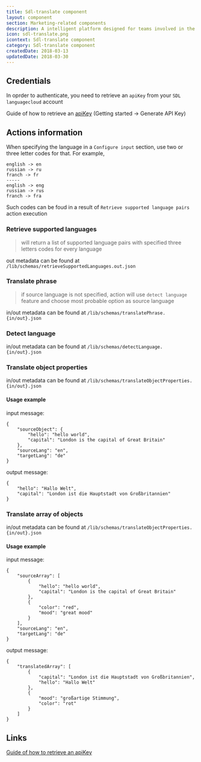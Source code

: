 ```yaml
---
title: Sdl-translate component
layout: component
section: Marketing-related components
description: A intelligent platform designed for teams involved in the localization supply chain.
icon: sdl-translate.png
icontext: Sdl-translate component
category: Sdl-translate component
createdDate: 2018-03-13
updatedDate: 2018-03-30
---
```


## Credentials

In oprder to authenticate, you need to retrieve an `apiKey` from your `SDL languagecloud` account

Guide of how to retrieve an [apiKey](https://languagecloud.sdl.com/translation-toolkit/api-documentation) (Getting started -> Generate API Key)

## Actions information

When specifying the language in a `Configure input` section, use two or three letter codes for that. For example,

    english -> en
    russian -> ru
    franch -> fr
    -----
    english -> eng
    russian -> rus
    franch -> fra

Such codes can be foud in a result of `Retrieve supported language pairs` action execution

### Retrieve supported languages

> will return a list of supported language pairs with specified three letters codes for every language

out metadata can be found at `/lib/schemas/retrieveSupportedLanguages.out.json`

### Translate phrase

> if source language is not specified, action will use `detect language` feature and choose most probable option as source language

in/out metadata can be found at `/lib/schemas/translatePhrase.{in/out}.json`

### Detect language

in/out metadata can be found at `/lib/schemas/detectLanguage.{in/out}.json`

### Translate object properties

in/out metadata can be found at `/lib/schemas/translateObjectProperties.{in/out}.json`

#### Usage example

input message:
```
{
    "sourceObject": {
        "hello": "hello world",
        "capital": "London is the capital of Great Britain"
    },
    "sourceLang": "en",
    "targetLang": "de"
}
```
output message:
```
{
    "hello": "Hallo Welt",
    "capital": "London ist die Hauptstadt von Großbritannien"
}
```
### Translate array of objects

in/out metadata can be found at `/lib/schemas/translateObjectProperties.{in/out}.json`

#### Usage example

input message:
```
{
	"sourceArray": [
		{
            "hello": "hello world",
            "capital": "London is the capital of Great Britain"
		},
		{
			"color": "red",
			"mood": "great mood"
		}
	],
	"sourceLang": "en",
	"targetLang": "de"
}
```
output message:
```
{
    "translatedArray": [
    	{
    		"capital": "London ist die Hauptstadt von Großbritannien",
    		"hello": "Hallo Welt"
    	},
    	{
    		"mood": "großartige Stimmung",
    		"color": "rot"
    	}
    ]
}
```

## Links

[Guide of how to retrieve an apiKey](https://languagecloud.sdl.com/translation-toolkit/api-documentation)

